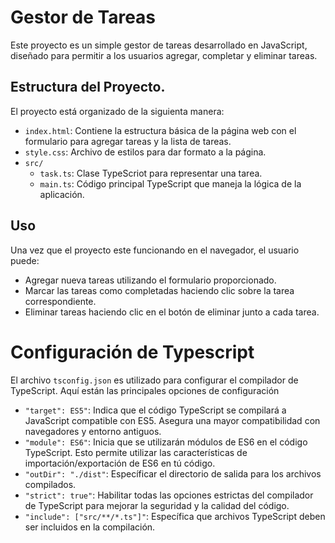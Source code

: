 # Gestor de Tareas

Este proyecto es un simple gestor de tareas desarrollado en JavaScript,
diseñado para permitir a los usuarios agregar, completar y eliminar tareas.

## Estructura del Proyecto.

El proyecto está organizado de la siguienta manera:
- `index.html`: Contiene la estructura básica de la página web con el formulario para agregar tareas y la lista de tareas.
- `style.css`: Archivo de estilos para dar formato a la página.
- `src/`
    - `task.ts`: Clase TypeScriot para representar una tarea.
    - `main.ts`: Código principal TypeScript que maneja la lógica de la aplicación.

## Uso

Una vez que el proyecto este funcionando en el navegador, el usuario puede:

- Agregar nueva tareas utilizando el formulario proporcionado.
- Marcar las tareas como completadas haciendo clic sobre la tarea correspondiente.
- Eliminar tareas haciendo clic en el botón de eliminar junto a cada tarea.

# Configuración de Typescript
El archivo `tsconfig.json` es utilizado para configurar el compilador de TypeScript. Aquí están las principales opciones de configuración

- `"target": ES5"`: Indica que el código TypeScript se compilará a JavaScript compatible con ES5. Asegura una mayor compatibilidad con navegadores y entorno antiguos.
- `"module": ES6"`: Inicia que se utilizarán módulos de ES6 en el código TypeScript. Esto permite utilizar las características de importación/exportación de ES6 en tú código.
- `"outDir": "./dist"`: Específicar el directorio de salida para los archivos compilados.
- `"strict": true"`: Habilitar todas las opciones estrictas del compilador de TypeScript para mejorar la seguridad y la calidad del código.
- `"include": ["src/**/*.ts"]"`: Específica que archivos TypeScript deben ser incluidos en la compilación.